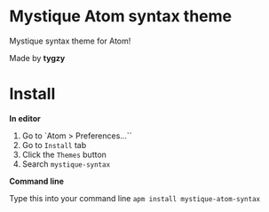 # Mystique Atom syntax theme

Mystique syntax theme for Atom!

Made by __tygzy__

# Install

__In editor__

1. Go to `Atom > Preferences...``
2. Go to `Install` tab
3. Click the `Themes` button
4. Search `mystique-syntax`

__Command line__

Type this into your command line `apm install mystique-atom-syntax`
